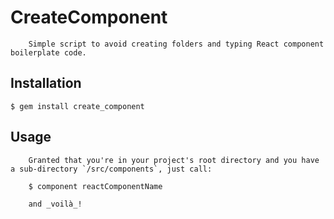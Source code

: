 # CreateComponent

		Simple script to avoid creating folders and typing React component boilerplate code.

## Installation

    $ gem install create_component

## Usage

		Granted that you're in your project's root directory and you have a sub-directory `/src/components`, just call:

		$ component reactComponentName

		and _voilà_!
